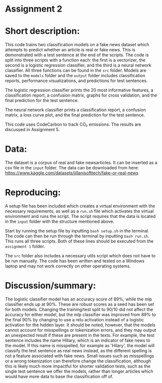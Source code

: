 # Assignment 2

# Short description:
This code trains two classification models on a fake news dataset which attempts to predict whether an article is real or fake news. This is demonstrated with a test sentence at the end of the scripts. The code is split into three scripts with a function each: the first is a vectorizer, the second is a logistic regression classifier, and the third is a neural network classifier. All three functions can be found in the ```src``` folder. Models are saved to the ```models``` folder and the ```output``` folder includes classification reports, performance visualizations, and predictions for test sentences.

The logistic regression classifier prints the 20 most informative features, a classification report, a confusion matrix, graphs for cross validation, and the final prediction for the test sentence.

The neural network classifier prints a classification report, a confusion matrix, a loss curve plot, and the final prediction for the test sentence.

This code uses CodeCarbon to track CO₂ emissions. The results are discussed in Assignment 5.

# Data:
The dataset is a corpus of real and fake newsarticles. It can be inserted as a csv file in the ```input``` folder. 
The data can be downloaded from here: https://www.kaggle.com/datasets/jillanisofttech/fake-or-real-news

# Reproducing:
A setup file has been included which creates a virtual environment with the necessary requirements, as well as a ```run.sh``` file which activates the virtual environment and runs the script. The script requires that the data is located in the ```input``` folder with the structure mentioned above. 

Start by running the setup file by inputting ```bash setup.sh``` in the terminal. 
The code can then be run through the terminal by inputting ```bash run.sh```. This runs all three scripts.
Both of these lines should be executed from the ```assignment 1``` folder.

The ```src``` folder also includes a necessary utils script which does not have to be run manually.
The code has been written and tested on a Windows laptop and may not work correctly on other operating systems.

# Discussion/summary:
The logistic classifier model has an accuracy score of 89%, while the mlp classifier ends up at 90%. These are robust scores as a seed has been set for both models. Changing the training/test split to 90/10 did not affect the accuracy for either model, but the mlp classifier was improved from 89% to the final 90% by changing to use a relu activation instead of a logistic activation for the hidden layer. 
It should be noted, however, that the models cannot account for misspellings or tokenization errors, and they may output an unexpected result if these are present in the texts. For example, the test sentence includes the name Hillary, which is an indicator of fake news to the model. If this name is misspelled, for example as 'Hilary', the model will classify the test sentence as real news instead, as the different spelling is not a feature associated with fake news. Small issues such as misspellings or a wrong tokenization can therefore change the classification, although this is likely much more impactful for shorter validation tests, such as the single test sentence we offer the models, rather than longer articles which would have more data to base the classification off of. 